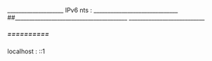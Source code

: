 ____________________ IPv6 nts : ______________________________
##________________________________________  ___________________________


#####  ==========  
localhost	:  ::1
